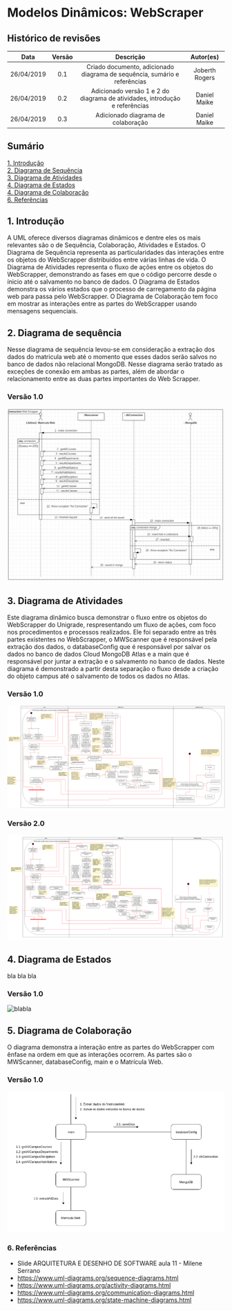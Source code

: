 # Modelos Dinâmicos: WebScraper

## Histórico de revisões
|   Data   |  Versão  |        Descrição       |          Autor(es)          |
|:--------:|:--------:|:----------------------:|:---------------------------:|
| 26/04/2019 | 0.1 | Criado documento, adicionado diagrama de sequência, sumário e referências | Joberth Rogers |
| 26/04/2019 | 0.2 | Adicionado versão 1 e 2 do diagrama de atividades, introdução e referências | Daniel Maike |
| 26/04/2019 | 0.3 | Adicionado diagrama de colaboração | Daniel Maike |

## Sumário

[1. Introdução](#1-introducao) <br>
[2. Diagrama de Sequência](#2-diagrama-de-sequencia) <br>
[3. Diagrama de Atividades](#3-diagrama-de-atividades) <br>
[4. Diagrama de Estados](#4-diagrama-de-estados) <br>
[4. Diagrama de Colaboração](#4-diagrama-de-colaboracao) <br>
[6. Referências](#6-referencias) <br>

## 1. Introdução

A UML oferece diversos diagramas dinâmicos e dentre eles os mais relevantes são o de Sequência, Colaboração, Atividades e Estados.
O Diagrama de Sequência representa as particularidades das interações entre os objetos do WebScrapper distribuídos entre várias linhas de vida.
O Diagrama de Atividades representa o fluxo de ações entre os objetos do WebScrapper, demonstrando as fases em que o código percorre desde o ínicio até o salvamento no banco de dados.
O Diagrama de Estados demonstra os vários estados que o processo de carregamento da página web para passa pelo WebScrapper.
O Diagrama de Colaboração tem foco em mostrar as interações entre as partes do WebScrapper usando mensagens sequenciais.

## 2. Diagrama de sequência

Nesse diagrama de sequência levou-se em consideração a extração dos dados do matricula web até o momento que esses dados serão salvos no banco de dados não relacional MongoDB. Nesse diagrama serão tratado as exceções de conexão em ambas as partes,  além de abordar o relacionamento entre as duas partes importantes do Web Scrapper.

### Versão 1.0

![SequencialDiagram](img/webScrapperSequentialDiagram.jpeg)

## 3. Diagrama de Atividades

Este diagrama dinâmico busca demonstrar o fluxo entre os objetos do WebScrapper do Unigrade, respresentando um fluxo de ações, com foco nos procedimentos e processos realizados. Ele foi separado entre as três partes existentes no WebScrapper, o MWScanner que é responsável pela extração dos dados, o databaseConfig que é responsável por salvar os dados no banco de dados Cloud MongoDB Atlas e a main que é responsável por juntar a extração e o salvamento no banco de dados. Neste diagrama é demonstrado a partir desta separação o fluxo desde a criação do objeto campus até o salvamento de todos os dados no Atlas.

### Versão 1.0

![DiagramaAtividadev1](img/ActivityDiagram.png)

### Versão 2.0

![DiagramaAtividadev2](img/diagramadeatividades.png)

## 4. Diagrama de Estados

bla bla bla

### Versão 1.0

![blabla](img/blabla.png)

## 5. Diagrama de Colaboração

O diagrama demonstra a interação entre as partes do WebScrapper com ênfase na ordem em que as interações ocorrem. As partes são o MWScanner, databaseConfig, main e o Matrícula Web.

### Versão 1.0

![diagramacolaboracao](img/diagramacolaboracao.png)

### 6. Referências

* Slide ARQUITETURA E DESENHO DE SOFTWARE aula 11 - Milene Serrano <br>
* <https://www.uml-diagrams.org/sequence-diagrams.html> <br>
* <https://www.uml-diagrams.org/activity-diagrams.html> <br>
* <https://www.uml-diagrams.org/communication-diagrams.html> <br>
* <https://www.uml-diagrams.org/state-machine-diagrams.html> <br>